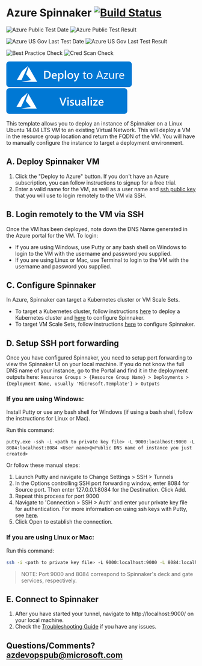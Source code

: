 # Azure Spinnaker [![Build Status](http://devops-ci.westcentralus.cloudapp.azure.com/job/qs/job/101-spinnaker/badge/icon)](http://devops-ci.westcentralus.cloudapp.azure.com/blue/organizations/jenkins/qs%2F101-spinnaker/activity)

![Azure Public Test Date](https://azurequickstartsservice.blob.core.windows.net/badges/101-spinnaker-existing-vnet/PublicLastTestDate.svg)
![Azure Public Test Result](https://azurequickstartsservice.blob.core.windows.net/badges/101-spinnaker-existing-vnet/PublicDeployment.svg)

![Azure US Gov Last Test Date](https://azurequickstartsservice.blob.core.windows.net/badges/101-spinnaker-existing-vnet/FairfaxLastTestDate.svg)
![Azure US Gov Last Test Result](https://azurequickstartsservice.blob.core.windows.net/badges/101-spinnaker-existing-vnet/FairfaxDeployment.svg)

![Best Practice Check](https://azurequickstartsservice.blob.core.windows.net/badges/101-spinnaker-existing-vnet/BestPracticeResult.svg)
![Cred Scan Check](https://azurequickstartsservice.blob.core.windows.net/badges/101-spinnaker-existing-vnet/CredScanResult.svg)

[![Deploy To Azure](https://raw.githubusercontent.com/Azure/azure-quickstart-templates/master/1-CONTRIBUTION-GUIDE/images/deploytoazure.svg?sanitize=true)]("https://portal.azure.com/#create/Microsoft.Template/uri/https%3A%2F%2Fraw.githubusercontent.com%2FAzure%2Fazure-quickstart-templates%2Fmaster%2F101-spinnaker-existing-vnet%2Fazuredeploy.json")
[![Visualize](https://raw.githubusercontent.com/Azure/azure-quickstart-templates/master/1-CONTRIBUTION-GUIDE/images/visualizebutton.svg?sanitize=true)]("http://armviz.io/#/?load=https%3A%2F%2Fraw.githubusercontent.com%2FAzure%2Fazure-quickstart-templates%2Fmaster%2F101-spinnaker-existing-vnet%2Fazuredeploy.json")

This template allows you to deploy an instance of Spinnaker on a Linux Ubuntu
14.04 LTS VM to an existing Virtual Network. This will deploy a VM in the
resource group location and return the FQDN of the VM. You will have to manually
configure the instance to target a deployment environment.

## A. Deploy Spinnaker VM

1. Click the "Deploy to Azure" button. If you don't have an Azure subscription,
   you can follow instructions to signup for a free trial.
1. Enter a valid name for the VM, as well as a user name and
   [ssh public key](https://docs.microsoft.com/azure/virtual-machines/virtual-machines-linux-mac-create-ssh-keys)
   that you will use to login remotely to the VM via SSH.

## B. Login remotely to the VM via SSH

Once the VM has been deployed, note down the DNS Name generated in the Azure
portal for the VM. To login:

- If you are using Windows, use Putty or any bash shell on Windows to login to
  the VM with the username and password you supplied.
- If you are using Linux or Mac, use Terminal to login to the VM with the
  username and password you supplied.

## C. Configure Spinnaker

In Azure, Spinnaker can target a Kubernetes cluster or VM Scale Sets.

- To target a Kubernetes cluster, follow instructions
  [here](https://aka.ms/azspinkubecreate) to deploy a Kubernetes cluster and
  [here](http://www.spinnaker.io/v1.0/docs/target-deployment-configuration#section-kubernetes)
  to configure Spinnaker.
- To target VM Scale Sets, follow instructions
  [here](http://www.spinnaker.io/v1.0/docs/target-deployment-configuration#section-azure)
  to configure Spinnaker.

## D. Setup SSH port forwarding

Once you have configured Spinnaker, you need to setup port forwarding to view
the Spinnaker UI on your local machine. If you do not know the full DNS name of
your instance, go to the Portal and find it in the deployment outputs here:
`Resource Groups > {Resource Group Name} > Deployments > {Deployment Name, usually 'Microsoft.Template'} > Outputs`

### If you are using Windows:

Install Putty or use any bash shell for Windows (if using a bash shell, follow
the instructions for Linux or Mac).

Run this command:

```
putty.exe -ssh -i <path to private key file> -L 9000:localhost:9000 -L 8084:localhost:8084 <User name>@<Public DNS name of instance you just created>
```

Or follow these manual steps:

1. Launch Putty and navigate to Change Settings > SSH > Tunnels
1. In the Options controlling SSH port forwarding window, enter 8084 for Source
   port. Then enter 127.0.0.1:8084 for the Destination. Click Add.
1. Repeat this process for port 9000
1. Navigate to 'Connection > SSH > Auth' and enter your private key file for
   authentication. For more information on using ssh keys with Putty, see
   [here](https://docs.microsoft.com/azure/virtual-machines/virtual-machines-linux-ssh-from-windows#create-a-private-key-for-putty).
1. Click Open to establish the connection.

### If you are using Linux or Mac:

Run this command:

```bash
ssh -i <path to private key file> -L 9000:localhost:9000 -L 8084:localhost:8084 <User name>@<Public DNS name of instance you just created>
```

> NOTE: Port 9000 and 8084 correspond to Spinnaker's deck and gate services,
> respectively.

## E. Connect to Spinnaker

1. After you have started your tunnel, navigate to http://localhost:9000/ on
   your local machine.
1. Check the
   [Troubleshooting Guide](http://www.spinnaker.io/docs/troubleshooting-guide)
   if you have any issues.

## Questions/Comments? azdevopspub@microsoft.com
